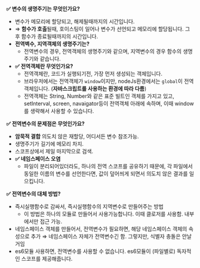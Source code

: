 **✅ 변수의 생명주기는 무엇인가요?**

- 변수가 메모리에 할당되고, 해제될때까지의 시간입니다.
- ⇒ **함수가 호출**될때, 호이스팅이 일어나 변수가 선언되고 메모리에 할당됩니다. 그 후 함수가 종료될때까지의 시간입니다.
- **전역벽수, 지역객체의 생명주기는?**
  - 전역변수의 경우, 전역객체의 생명주기와 같으며, 지역변수의 경우 함수의 생명주기와 같습니다.
- **✅ 전역객체란 무엇인가요?**
  - 전역객체란, 코드가 실행되기전, 가장 먼저 생성되는 객체입니다.
  - 브라우저에서는 전역객체가 `window`이지만, nodeJs환경에서는 `global`이 전역객체입니다. (**자바스크립트를 사용하는 환경에 따라 다름**)
  - 전역객체는 String, Number와 같은 표준 빌트인 객체를 가지고 있고, setInterval, screen, navaigator등이 전역객체 아래에 속하며, 이때 window를 생략해서 사용할 수 있습니다.

**✅ 전역변수의 문제점은 무엇인가요?**

- **암묵적 결합** 의도치 않은 재할당, 어디서든 변수 참조가능.
- 생명주기가 길기에 메모리 차지.
- 스코프상에서 제일 마지막으로 검색.
- **✅ 네임스페이스 오염**
  - 파일이 분리되어있더라도, 하나의 전역 스코프를 공유하기 때문에, 각 파일에서 동일한 이름의 변수를 선언한다면, 값이 덮어씌게 되면서 의도치 않은 결과를 일으킵니다.

**✅ 전역변수의 대체 방법?**

- 즉시실행함수로 감싸서, 즉시실행함수의 지역변수로 만들어주는 방법
  - 이 방법은 하나의 모듈로 만들어서 사용가능합니다. 이때 클로저를 사용함. 내부에서만 접근 가능.
- 네임스페이스 객체를 만들어서, 전역변수가 필요하면, 해당 네임스페이스 객체의 속성으로 추가 ⇒ 네임스페이스 자체가 전역변수긴 함. 그렇지만, 식별자 충돌은 안날거임
- es6모듈 사용하면, 전역변수를 사용할 수 없습니다. es6모듈이 (파일별로) 독자적인 스코프를 제공해줍니다.
